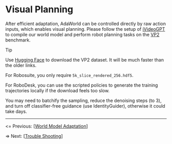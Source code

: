 # Visual Planning

After efficient adaptation, AdaWorld can be controlled directly by raw action inputs, which enables visual planning. Please follow the setup of [iVideoGPT](https://github.com/thuml/iVideoGPT/tree/main/vp) to compile our world model and perform robot planning tasks on the [VP2](https://github.com/s-tian/vp2) benchmark.

> [!TIP]
> Use [Hugging Face](https://huggingface.co/datasets/s-tian/VP2) to download the VP2 dataset. It will be much faster than the older links.
> 
> For Robosuite, you only require `5k_slice_rendered_256.hdf5`.
> 
> For RoboDesk, you can use the scripted policies to generate the training trajectories locally if the download feels too slow.
> 
> You may need to batchify the sampling, reduce the denoising steps (to 3), and turn off classifier-free guidance (use IdentityGuider), otherwise it could take days.

---

<= Previous: [[World Model Adaptation](https://github.com/Little-Podi/AdaWorld/blob/main/docs/ADAPTATION.md)]

=> Next: [[Trouble Shooting](https://github.com/Little-Podi/AdaWorld/blob/main/docs/ISSUES.md)]